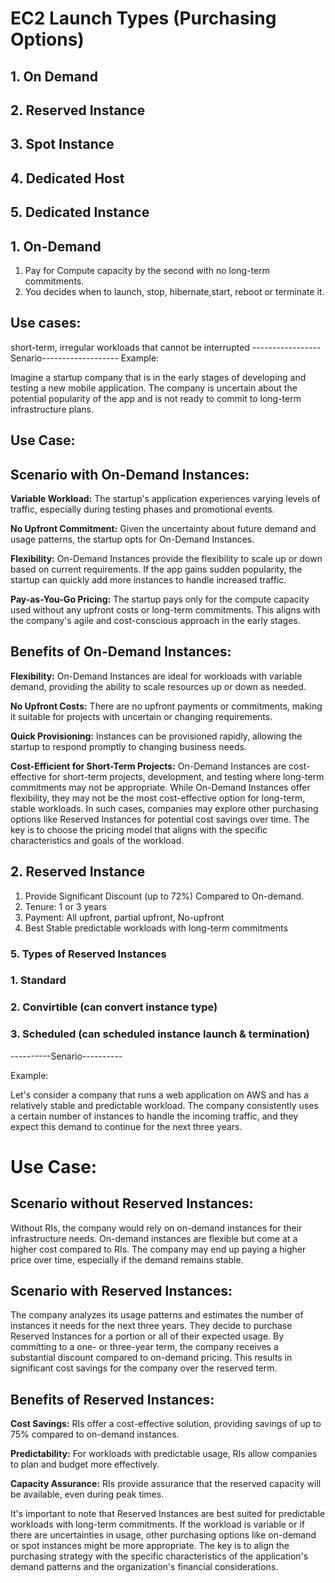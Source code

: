 # EC2 Launch Types (Purchasing Options)
## 1. On Demand 
## 2. Reserved Instance
## 3. Spot Instance
## 4. Dedicated Host
## 5. Dedicated Instance

## 1. On-Demand
1. Pay for Compute capacity by the second with no long-term commitments.
2. You decides when to launch, stop, hibernate,start, reboot or terminate it.
## Use cases: 
short-term, irregular workloads that cannot be interrupted
-----------------Senario-------------------
Example:

Imagine a startup company that is in the early stages of developing and testing a new mobile application. The company is uncertain about the potential popularity of the app and is not ready to commit to long-term infrastructure plans.

## Use Case:

## Scenario with On-Demand Instances:

**Variable Workload:** The startup's application experiences varying levels of traffic, especially during testing phases and promotional events.

**No Upfront Commitment:** Given the uncertainty about future demand and usage patterns, the startup opts for On-Demand Instances.

**Flexibility:** On-Demand Instances provide the flexibility to scale up or down based on current requirements. If the app gains sudden popularity, the startup can quickly add more instances to handle increased traffic.

**Pay-as-You-Go Pricing:** The startup pays only for the compute capacity used without any upfront costs or long-term commitments. This aligns with the company's agile and cost-conscious approach in the early stages.

## Benefits of On-Demand Instances:

**Flexibility:** On-Demand Instances are ideal for workloads with variable demand, providing the ability to scale resources up or down as needed.

**No Upfront Costs:** There are no upfront payments or commitments, making it suitable for projects with uncertain or changing requirements.

**Quick Provisioning:** Instances can be provisioned rapidly, allowing the startup to respond promptly to changing business needs.

**Cost-Efficient for Short-Term Projects:** On-Demand Instances are cost-effective for short-term projects, development, and testing where long-term commitments may not be appropriate.
While On-Demand Instances offer flexibility, they may not be the most cost-effective option for long-term, stable workloads. In such cases, companies may explore other purchasing options like Reserved Instances for potential cost savings over time. The key is to choose the pricing model that aligns with the specific characteristics and goals of the workload.

## 2. Reserved Instance
1. Provide Significant Discount (up to 72%) Compared to On-demand.
2. Tenure: 1 or 3 years
3. Payment: All upfront, partial upfront, No-upfront
4. Best Stable predictable workloads with long-term commitments
### 5. Types of Reserved Instances
  ### 1. Standard
  ### 2. Convirtible (can convert instance type)
  ### 3. Scheduled (can scheduled instance launch & termination)
----------Senario----------

Example:

Let's consider a company that runs a web application on AWS and has a relatively stable and predictable workload. 
The company consistently uses a certain number of instances to handle the incoming traffic, and they expect this demand to continue for the next three years.

# Use Case:

## Scenario without Reserved Instances:

Without RIs, the company would rely on on-demand instances for their infrastructure needs. On-demand instances are flexible but come at a higher cost compared to RIs.
The company may end up paying a higher price over time, especially if the demand remains stable.

## Scenario with Reserved Instances:
The company analyzes its usage patterns and estimates the number of instances it needs for the next three years.
They decide to purchase Reserved Instances for a portion or all of their expected usage.
By committing to a one- or three-year term, the company receives a substantial discount compared to on-demand pricing.
This results in significant cost savings for the company over the reserved term.

## Benefits of Reserved Instances:
**Cost Savings:** RIs offer a cost-effective solution, providing savings of up to 75% compared to on-demand instances.

**Predictability:** For workloads with predictable usage, RIs allow companies to plan and budget more effectively.

**Capacity Assurance:** RIs provide assurance that the reserved capacity will be available, even during peak times.

It's important to note that Reserved Instances are best suited for predictable workloads with long-term commitments. 
If the workload is variable or if there are uncertainties in usage, other purchasing options like on-demand or spot instances might be more appropriate. 
The key is to align the purchasing strategy with the specific characteristics of the application's demand patterns and the organization's financial considerations.
